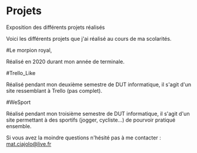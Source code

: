 # Projets
Exposition des différents projets réalisés

Voici les différents projets que j'ai réalisé au cours de ma scolarités.

#Le morpion royal, 

Réalisé en 2020 durant mon année de terminale.

#Trello_Like

Réalisé pendant mon deuxième semestre de DUT informatique, il s'agit d'un site ressemblant à Trello (pas complet).

#WeSport

Réalisé pendant mon troisième semestre de DUT informatique, il s'agit d'un site permettant à des sportifs (jogger, cycliste...) de pourvoir pratiqué ensemble.

Si vous avez la moindre questions n'hésité pas à me contacter : mat.ciajolo@live.fr

